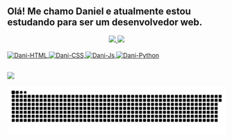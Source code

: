 ## Olá! Me chamo Daniel e atualmente estou estudando para ser um desenvolvedor web.

<div align="center">
  <a href="https://github.com/daniel-de-sousa">
  <img height="145em" src="https://github-readme-stats.vercel.app/api?username=daniel-de-sousa&show_icons=true&theme=aura&include_all_commits=true&count_private=true&"/>
  <img height="145em" src="https://github-readme-stats.vercel.app/api/top-langs/?username=daniel-de-sousa&layout=compact&langs_count=7&theme=aura"/>
</div>

<div style="display: inline_block"><br>
  <img align="center" alt="Dani-HTML" height="30" width="40" src="https://cdn.jsdelivr.net/gh/devicons/devicon/icons/html5/html5-original.svg" />
  <img align="center" alt="Dani-CSS" height="30" width="40" src="https://cdn.jsdelivr.net/gh/devicons/devicon/icons/css3/css3-original.svg">
  <img align="center" alt="Dani-Js" height="30" width="40" src="https://cdn.jsdelivr.net/gh/devicons/devicon/icons/javascript/javascript-original.svg">
  <img align="center" alt="Dani-Python" height="30" width="40" src="https://cdn.jsdelivr.net/gh/devicons/devicon/icons/python/python-original.svg">
</div>

##

<div> 
  <a href="https://www.instagram.com/dev_daniel.sousa/" target="_blank"><img src="https://img.shields.io/badge/Instagram-E4405F?style=for-the-badge&logo=instagram&logoColor=white" target="_blank"></a>
  
  ![Snake animation](https://github.com/daniel-de-sousa/daniel-de-sousa/blob/output/github-contribution-grid-snake.svg)
 
</div>
